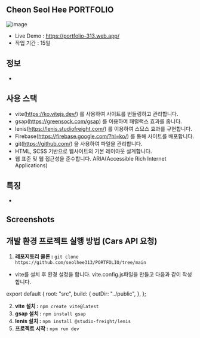## Cheon Seol Hee PORTFOLIO

![image](https://github.com/seolhee313/PORTFOLIO/assets/125417882/2e513356-257e-485f-930c-e27330f8440c)

- Live Demo : https://portfolio-313.web.app/
- 작업 기간 : 15일 

## 정보

- 

## 사용 스택 

- vite(https://ko.vitejs.dev/) 를 사용하여 사이트를 번들링하고 관리합니다.
- gsap(https://greensock.com/gsap) 를 이용하여 패럴랙스 효과를 줍니다.
- lenis(https://lenis.studiofreight.com/) 를 이용하여 스므스 효과를 구현합니다.
- Firebase(https://firebase.google.com/?hl=ko/) 를 통해 사이트를 배포합니다.
- git(https://github.com/) 을 사용하여 파일을 관리합니다.
- HTML, SCSS 기반으로 웹사이트의 기본 레이아웃 설계합니다.
- 웹 표준 및 웹 접근성을 준수합니다. ARIA(Accessible Rich Internet Applications)

## 특징

- 

## Screenshots



## 개발 환경 프로젝트 실행 방법 (Cars API 요청)

1. **레포지토리 클론 :** `git clone https://github.com/seolhee313/PORTFOLIO/tree/main`
- vite를 설치 후 환경 설정을 합니다. vite.config.js파일을 만들고 다음과 같이 작성합니다.

export default {
  root: "src",
  build: {
    outDir: "../public",
  },
};

2. **vite 설치 :** `npm create vite@latest`
3. **gsap 설치 :** `npm install gsap`
4. **lenis 설치 :** `npm install @studio-freight/lenis`
5. **프로젝트 시작 :** `npm run dev`


